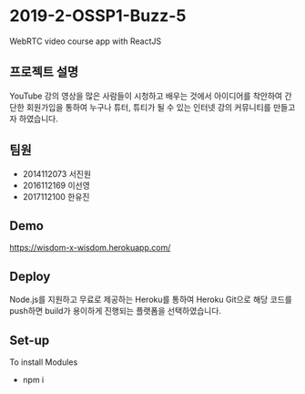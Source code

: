 # 2019-2-OSSP1-Buzz-5
WebRTC video course app with ReactJS

## 프로젝트 설명
YouTube 강의 영상을 많은 사람들이 시청하고 배우는 것에서 아이디어를 착안하여 간단한 회원가입을 통하여 누구나 튜터, 튜티가 될 수 있는 인터넷 강의 커뮤니티를 만들고자 하였습니다. 

## 팀원
- 2014112073 서진원
- 2016112169 이선영
- 2017112100 한유진

## Demo
https://wisdom-x-wisdom.herokuapp.com/

## Deploy
Node.js를 지원하고 무료로 제공하는 Heroku를 통하여 Heroku Git으로 해당 코드를 push하면 build가 용이하게 진행되는 플랫폼을 선택하였습니다.


## Set-up
To install Modules
- npm i


